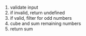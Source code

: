1. validate input
2. if invalid, return undefined
3. if valid, filter for odd numbers
4. cube and sum remaining numbers
5. return sum